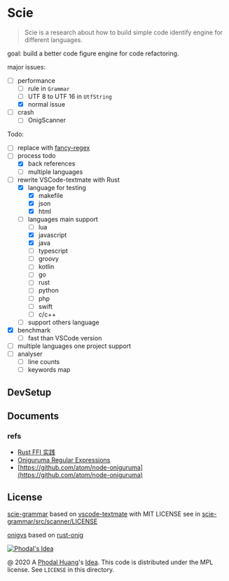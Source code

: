 # Scie

> Scie is a research about how to build simple code identify engine for different languages.

goal: build a better code figure engine for code refactoring.

major issues:

 - [ ] performance
    - [ ] rule in `Grammar`
    - [ ] UTF 8 to UTF 16 in `UtfString`
    - [x] normal issue
 - [ ] crash
    - [ ] OnigScanner

Todo:

 - [ ] replace with [fancy-regex](https://github.com/fancy-regex/fancy-regex)
 - [ ] process todo
    - [x] back references
    - [ ] multiple languages
 - [ ] rewrite VSCode-textmate with Rust
    - [x] language for testing
       - [x] makefile
       - [x] json
       - [x] html
    - [ ] languages main support
       - [ ] lua
       - [x] javascript
       - [x] java
       - [ ] typescript
       - [ ] groovy
       - [ ] kotlin
       - [ ] go
       - [ ] rust
       - [ ] python
       - [ ] php
       - [ ] swift
       - [ ] c/c++
    - [ ] support others language
 - [x] benchmark
    - [ ] fast than VSCode version
 - [ ] multiple languages one project support
 - [ ] analyser
    - [ ] line counts
    - [ ] keywords map

## DevSetup


## Documents

### refs

 - [Rust FFI 实践](https://blog.csdn.net/allwefantasy/article/details/89442758)
 - [Oniguruma Regular Expressions](https://github.com/kkos/oniguruma/blob/master/doc/RE)
 - [https://github.com/atom/node-oniguruma](https://github.com/atom/node-oniguruma)

License
---

[scie-grammar](scie-gramma/r) based on [vscode-textmate](https://github.com/microsoft/vscode-textmate) with MIT LICENSE see in  [scie-grammar/src/scanner/LICENSE](scie-grammar/src/scanner/LICENSE)

[onigvs](onigvs/) based on [rust-onig](https://github.com/rust-onig/rust-onig)

[![Phodal's Idea](http://brand.phodal.com/shields/idea-small.svg)](http://ideas.phodal.com/)

@ 2020 A [Phodal Huang](https://www.phodal.com)'s [Idea](http://github.com/phodal/ideas).  This code is distributed under the MPL license. See `LICENSE` in this directory.
